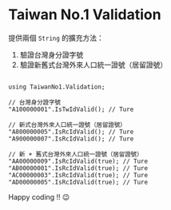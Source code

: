 # Taiwan No.1 Validation

提供兩個 `String` 的擴充方法：

1. 驗證台灣身分證字號
2. 驗證新舊式台灣外來人口統一證號（居留證號）

```csharp=

using TaiwanNo1.Validation;

// 台灣身分證字號
"A100000001".IsTwIdValid(); // Ture

// 新式台灣外來人口統一證號（居留證號）
"A800000005".IsRcIdValid(); // Ture
"A900000007".IsRcIdValid(); // Ture

// 新 + 舊式台灣外來人口統一證號（居留證號）
"AA00000009".IsRcIdValid(true); // Ture
"AB00000001".IsRcIdValid(true); // Ture
"AC00000003".IsRcIdValid(true); // Ture
"AD00000005".IsRcIdValid(true); // Ture
```

Happy coding !! 😉
